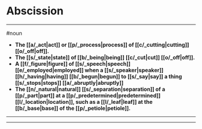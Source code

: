 # Abscission
---
#noun
- **The [[a/_act|act]] or [[p/_process|process]] of [[c/_cutting|cutting]] [[o/_off|off]].**
- **The [[s/_state|state]] of [[b/_being|being]] [[c/_cut|cut]] [[o/_off|off]].**
- **A [[f/_figure|figure]] of [[s/_speech|speech]] [[e/_employed|employed]] when a [[s/_speaker|speaker]] [[h/_having|having]] [[b/_begun|begun]] to [[s/_say|say]] a thing [[s/_stops|stops]] [[a/_abruptly|abruptly]]**
- **The [[n/_natural|natural]] [[s/_separation|separation]] of a [[p/_part|part]] at a [[p/_predetermined|predetermined]] [[l/_location|location]], such as a [[l/_leaf|leaf]] at the [[b/_base|base]] of the [[p/_petiole|petiole]].**
---
---
